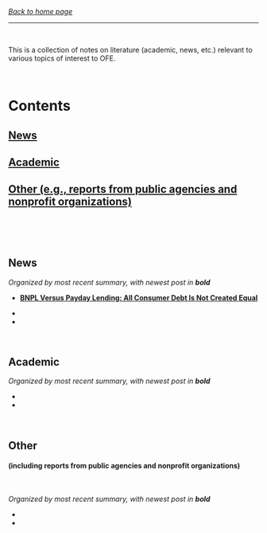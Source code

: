 *[Back to home page](./README.md)*

---

<br>

This is a collection of notes on literature (academic, news, etc.) relevant to various topics of interest to OFE.

<br>

# Contents

## [News](#news)  
## [Academic](#academic)  
## [Other (e.g., reports from public agencies and nonprofit organizations)](#other)  

<br>
<br>
<br>

## News

*Organized by most recent summary, with newest post in __bold__*

- **[BNPL Versus Payday Lending: All Consumer Debt Is Not Created Equal](./repo/note01-bnpl-payday.md)**

- 

- 

<br>

## Academic

*Organized by most recent summary, with newest post in __bold__*

-   

-   

<br>

## Other 
#### (including reports from public agencies and nonprofit organizations)

<br>

*Organized by most recent summary, with newest post in __bold__*

- 

- 
